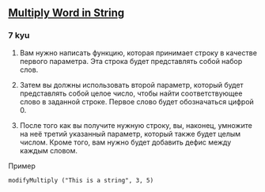 <h2><a href=https://www.codewars.com/kata/5ace2d9f307eb29430000092/train/javascript target="_blank">Multiply Word in String</a></h2><h3>7 kyu</h3><ol><li><p><ya-tr-span data-index="33-0" data-translated="true" data-source-lang="en" data-target-lang="ru" data-value="You are to write a function that takes a string as its first parameter. " data-translation="Вам нужно написать функцию, которая принимает строку в качестве первого параметра. " data-ch="0" data-type="trSpan" style="visibility: inherit !important;" data-selected="false">Вам нужно написать функцию, которая принимает строку в качестве первого параметра. </ya-tr-span><ya-tr-span data-index="33-1" data-translated="true" data-source-lang="en" data-target-lang="ru" data-value="This string will be a string of words. " data-translation="Эта строка будет представлять собой набор слов. " data-ch="0" data-type="trSpan" style="visibility: inherit !important;">Эта строка будет представлять собой набор слов. </ya-tr-span></p></li><li><p><ya-tr-span data-index="34-0" data-translated="true" data-source-lang="en" data-target-lang="ru" data-value="You are expected to then use the second parameter, which will be an integer, to find the corresponding word in the given string. " data-translation="Затем вы должны использовать второй параметр, который будет представлять собой целое число, чтобы найти соответствующее слово в заданной строке. " data-ch="0" data-type="trSpan" style="visibility: inherit !important;">Затем вы должны использовать второй параметр, который будет представлять собой целое число, чтобы найти соответствующее слово в заданной строке. </ya-tr-span><ya-tr-span data-index="34-1" data-translated="true" data-source-lang="en" data-target-lang="ru" data-value="The first word would be represented by 0. " data-translation="Первое слово будет обозначаться цифрой 0. " data-ch="0" data-type="trSpan" style="visibility: inherit !important;">Первое слово будет обозначаться цифрой 0. </ya-tr-span></p></li><li><p><ya-tr-span data-index="35-0" data-translated="true" data-source-lang="en" data-target-lang="ru" data-value="Once you have the located string you are finally going to multiply by it the third provided parameter, which will also be an integer. " data-translation="После того как вы получите нужную строку, вы, наконец, умножите на неё третий указанный параметр, который также будет целым числом. " data-ch="0" data-type="trSpan" style="visibility: inherit !important;">После того как вы получите нужную строку, вы, наконец, умножите на неё третий указанный параметр, который также будет целым числом. </ya-tr-span><ya-tr-span data-index="35-1" data-translated="true" data-source-lang="en" data-target-lang="ru" data-value="You are additionally required to add a hyphen in between each word." data-translation="Кроме того, вам нужно будет добавить дефис между каждым словом." data-ch="0" data-type="trSpan" style="visibility: inherit !important;">Кроме того, вам нужно будет добавить дефис между каждым словом.</ya-tr-span></p></li></ol><p><ya-tr-span data-index="36-0" data-translated="true" data-source-lang="en" data-target-lang="ru" data-value=" Example " data-translation=" Пример " data-ch="0" data-type="trSpan" style="visibility: inherit !important;"> Пример </ya-tr-span></p><pre><code class="language-javascript"><span class="cm-variable">modifyMultiply</span> (<span class="cm-string">"This is a string"</span>, <span class="cm-number">3</span>, <span class="cm-number">5</span>) </code></pre><pre style="display: none;"><code class="language-python"><span class="cm-variable">modify_multiply</span> (<span class="cm-string">"This is a string"</span>, <span class="cm-number">3</span> ,<span class="cm-number">5</span>) </code></pre><pre style="display: none;"><code class="language-C#">Modifymultiply("This is a string", 3, 5) Should return ``` "string-string-string-string-string" ``` Since the 3rd word is 'string'(starting from 0 remember) and the third paramater indicates that it should be   repeated 5 times. Simple. Good luck.</code></pre>